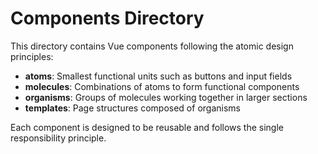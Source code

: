 # Components Directory

This directory contains Vue components following the atomic design principles:

- **atoms**: Smallest functional units such as buttons and input fields
- **molecules**: Combinations of atoms to form functional components
- **organisms**: Groups of molecules working together in larger sections
- **templates**: Page structures composed of organisms

Each component is designed to be reusable and follows the single responsibility principle.